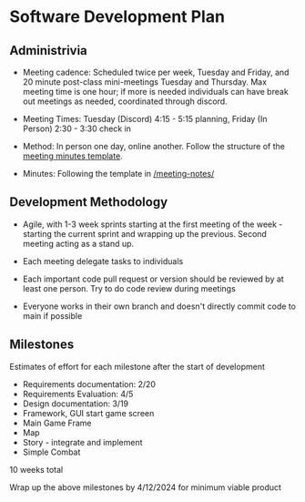 # Software Development Plan

## Administrivia
* Meeting cadence: Scheduled twice per week, Tuesday and Friday, and 20 minute post-class mini-meetings Tuesday and Thursday. Max meeting time is one hour; if more is needed individuals can have break out meetings as needed, coordinated through discord.

* Meeting Times: Tuesday (Discord) 4:15 - 5:15 planning, Friday (In Person) 2:30 - 3:30 check in

* Method: In person one day, online another. Follow the structure of the [meeting minutes template](../meeting-notes/meeting-minutes.md).

* Minutes: Following the template in [/meeting-notes/](../meeting-notes/meeting-minutes.md)


## Development Methodology
* Agile, with 1-3 week sprints starting at the first meeting of the week - starting the current sprint and wrapping up the previous. Second meeting acting as a stand up.

* Each meeting delegate tasks to individuals 

* Each important code pull request or version should be reviewed by at least one person. Try to do code review during meetings

* Everyone works in their own branch and doesn't directly commit code to main if possible

## Milestones
Estimates of effort for each milestone after the start of development

* Requirements documentation: 2/20
* Requirements Evaluation: 4/5
* Design documentation: 3/19
* Framework, GUI start game screen 
* Main Game Frame
* Map
* Story - integrate and implement
* Simple Combat 

10 weeks total

Wrap up the above milestones by 4/12/2024 for minimum viable product
